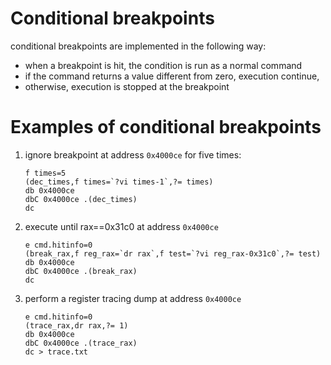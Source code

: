  Conditional breakpoints
=========================
conditional breakpoints are implemented in the following way:

- when a breakpoint is hit, the condition is run as a normal command
- if the command returns a value different from zero, execution continue,
- otherwise, execution is stopped at the breakpoint

 Examples of conditional breakpoints
======================================

1. ignore breakpoint at address `0x4000ce` for five times:

       f times=5
       (dec_times,f times=`?vi times-1`,?= times)
       db 0x4000ce
       dbC 0x4000ce .(dec_times)
       dc

2. execute until rax==0x31c0 at address `0x4000ce`

       e cmd.hitinfo=0
       (break_rax,f reg_rax=`dr rax`,f test=`?vi reg_rax-0x31c0`,?= test)
       db 0x4000ce
       dbC 0x4000ce .(break_rax)
       dc

3. perform a register tracing dump at address `0x4000ce`

       e cmd.hitinfo=0
       (trace_rax,dr rax,?= 1)
       db 0x4000ce
       dbC 0x4000ce .(trace_rax)
       dc > trace.txt

